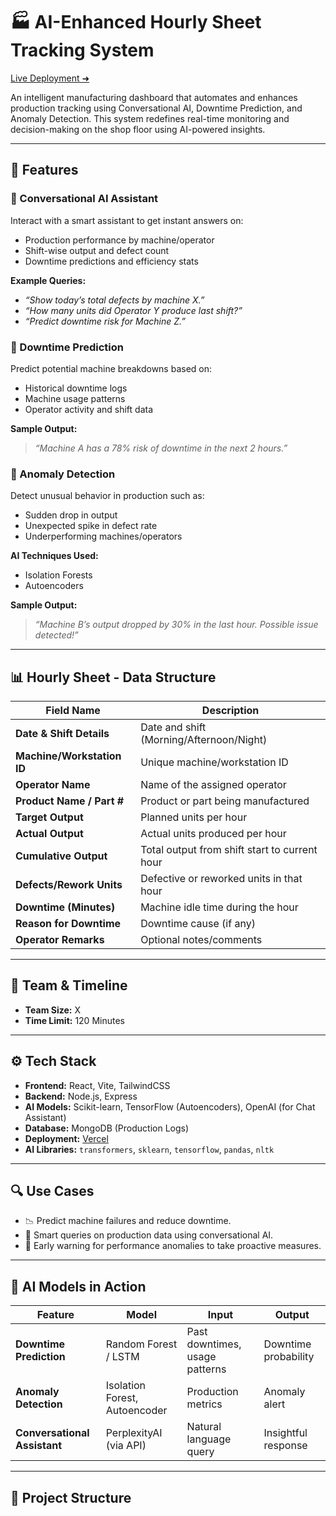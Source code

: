 # 🏭 AI-Enhanced Hourly Sheet Tracking System

[Live Deployment ➜](https://neuralnomads.vercel.app/)

An intelligent manufacturing dashboard that automates and enhances production tracking using Conversational AI, Downtime Prediction, and Anomaly Detection. This system redefines real-time monitoring and decision-making on the shop floor using AI-powered insights.

---

## 🚀 Features

### 🔹 Conversational AI Assistant
Interact with a smart assistant to get instant answers on:
- Production performance by machine/operator
- Shift-wise output and defect count
- Downtime predictions and efficiency stats

**Example Queries:**
- _“Show today’s total defects by machine X.”_
- _“How many units did Operator Y produce last shift?”_
- _“Predict downtime risk for Machine Z.”_

### 🔹 Downtime Prediction
Predict potential machine breakdowns based on:
- Historical downtime logs
- Machine usage patterns
- Operator activity and shift data

**Sample Output:**  
> _“Machine A has a 78% risk of downtime in the next 2 hours.”_

### 🔹 Anomaly Detection
Detect unusual behavior in production such as:
- Sudden drop in output
- Unexpected spike in defect rate
- Underperforming machines/operators

**AI Techniques Used:**
- Isolation Forests
- Autoencoders

**Sample Output:**  
> _“Machine B’s output dropped by 30% in the last hour. Possible issue detected!”_

---

## 📊 Hourly Sheet - Data Structure

| Field Name                  | Description |
|----------------------------|-------------|
| **Date & Shift Details**   | Date and shift (Morning/Afternoon/Night) |
| **Machine/Workstation ID** | Unique machine/workstation ID |
| **Operator Name**          | Name of the assigned operator |
| **Product Name / Part #**  | Product or part being manufactured |
| **Target Output**          | Planned units per hour |
| **Actual Output**          | Actual units produced per hour |
| **Cumulative Output**      | Total output from shift start to current hour |
| **Defects/Rework Units**   | Defective or reworked units in that hour |
| **Downtime (Minutes)**     | Machine idle time during the hour |
| **Reason for Downtime**    | Downtime cause (if any) |
| **Operator Remarks**       | Optional notes/comments |

---

## 👥 Team & Timeline

- **Team Size:** X  
- **Time Limit:** 120 Minutes  

---

## ⚙️ Tech Stack

- **Frontend:** React, Vite, TailwindCSS
- **Backend:** Node.js, Express
- **AI Models:** Scikit-learn, TensorFlow (Autoencoders), OpenAI (for Chat Assistant)
- **Database:** MongoDB (Production Logs)
- **Deployment:** [Vercel](https://neuralnomads.vercel.app/)
- **AI Libraries:** `transformers`, `sklearn`, `tensorflow`, `pandas`, `nltk`

---

## 🔍 Use Cases

- 📉 Predict machine failures and reduce downtime.
- 🧠 Smart queries on production data using conversational AI.
- 🚨 Early warning for performance anomalies to take proactive measures.

---

## 🧠 AI Models in Action

| Feature | Model | Input | Output |
|--------|-------|-------|--------|
| **Downtime Prediction** | Random Forest / LSTM | Past downtimes, usage patterns | Downtime probability |
| **Anomaly Detection** | Isolation Forest, Autoencoder | Production metrics | Anomaly alert |
| **Conversational Assistant** | PerplexityAI (via API) | Natural language query | Insightful response |

---

## 📂 Project Structure

